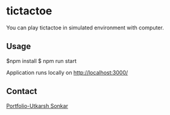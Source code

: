 # tictactoe
You can play tictactoe in simulated environment  with computer.

## Usage

$npm install
$ npm run start

Application runs locally on [http://localhost:3000/](http://localhost:3000/)

## Contact
[Portfolio-Utkarsh Sonkar](https://portfolio-utkarsh-sonkar.netlify.app/)

